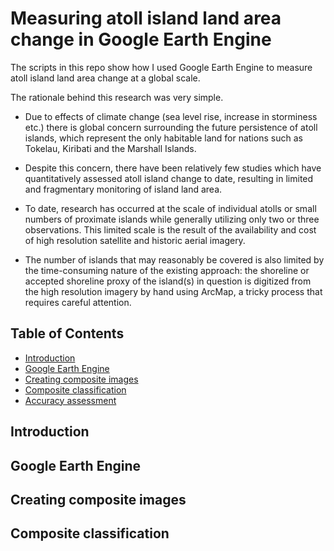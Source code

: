 # Measuring atoll island land area change in Google Earth Engine

The scripts in this repo show how I used Google Earth Engine to measure atoll island land area change at a global scale.

The rationale behind this research was very simple.

- Due to effects of climate change (sea level rise, increase in storminess etc.) there is global concern surrounding the future persistence of atoll islands, which represent the only habitable land for nations such as Tokelau, Kiribati and the Marshall Islands.

- Despite this concern, there have been relatively few studies which have quantitatively assessed atoll island change to date, resulting in limited and fragmentary monitoring of island land area.

- To date, research has occurred at the scale of individual atolls or small numbers of proximate islands while generally utilizing only two or three observations. This limited scale is the result of the availability and cost of high resolution satellite and historic aerial imagery.

- The number of islands that may reasonably be covered is also limited by the time-consuming nature of the existing approach: the shoreline or accepted shoreline proxy of the island(s) in question is digitized from the high resolution imagery by hand using ArcMap, a tricky process that requires careful attention.

## Table of Contents

- [Introduction](#intro)
- [Google Earth Engine](#gee)
- [Creating composite images](#data)
- [Composite classification](#class)
- [Accuracy assessment](#aa)


<a name="intro"></a>
## Introduction


<a name="gee"></a>
## Google Earth Engine

<a name="data"></a>
## Creating composite images

<a name="class"></a>
## Composite classification
